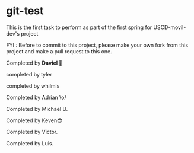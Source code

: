 # git-test
This is the first task to perform as part of the first spring for USCD-movil-dev's project

FYI : Before to commit to this project, please make your own fork from this project and make a pull request to this one.

Completed by **Daviel 🦖**

completed by tyler
  
completed by whilmis

Completed by Adrian \o/

Completed by Michael U.

Completed by Keven😎

Completed by Victor. 

Completed by Luis.